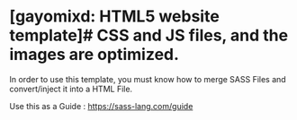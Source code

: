 ﻿# [gayomixd: HTML5 website template]# CSS and JS files, and the images are optimized.
 In order to use this template, you must know how to merge SASS Files and convert/inject it into a HTML File.
 
 Use this as a Guide : https://sass-lang.com/guide
